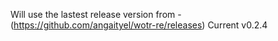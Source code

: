 Will use the lastest release version from - (https://github.com/angaityel/wotr-re/releases) Current v0.2.4

